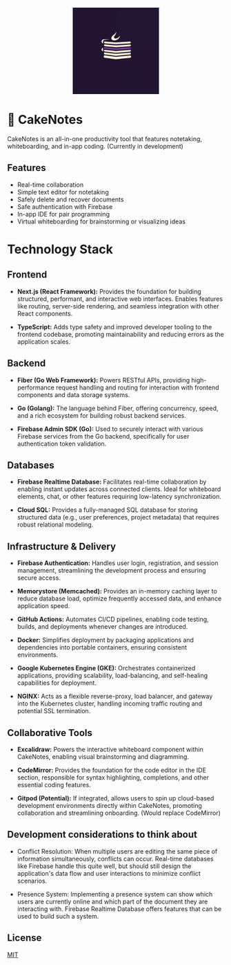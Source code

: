 <p align="center">
  <img src="https://github.com/johnnynu/CakeNotes/blob/main/cakenotes%20logo.png" alt="CakeNotes" width="200px">
</p>

# 🍰 CakeNotes

CakeNotes is an all-in-one productivity tool that features notetaking, whiteboarding, and in-app coding. (Currently in development)

## Features
* Real-time collaboration
* Simple text editor for notetaking
* Safely delete and recover documents
* Safe authentication with Firebase
* In-app IDE for pair programming
* Virtual whiteboarding for brainstorming or visualizing ideas

# Technology Stack

## Frontend

- **Next.js (React Framework):** Provides the foundation for building structured, performant, and interactive web interfaces. Enables features like routing, server-side rendering, and seamless integration with other React components.

- **TypeScript:** Adds type safety and improved developer tooling to the frontend codebase, promoting maintainability and reducing errors as the application scales.

## Backend

- **Fiber (Go Web Framework):** Powers RESTful APIs, providing high-performance request handling and routing for interaction with frontend components and data storage systems.

- **Go (Golang):** The language behind Fiber, offering concurrency, speed, and a rich ecosystem for building robust backend services.

- **Firebase Admin SDK (Go):** Used to securely interact with various Firebase services from the Go backend, specifically for user authentication token validation.

## Databases

- **Firebase Realtime Database:** Facilitates real-time collaboration by enabling instant updates across connected clients. Ideal for whiteboard elements, chat, or other features requiring low-latency synchronization.

- **Cloud SQL:** Provides a fully-managed SQL database for storing structured data (e.g., user preferences, project metadata) that requires robust relational modeling.

## Infrastructure & Delivery

- **Firebase Authentication:** Handles user login, registration, and session management, streamlining the development process and ensuring secure access.

- **Memorystore (Memcached):** Provides an in-memory caching layer to reduce database load, optimize frequently accessed data, and enhance application speed.

- **GitHub Actions:** Automates CI/CD pipelines, enabling code testing, builds, and deployments whenever changes are introduced.

- **Docker:** Simplifies deployment by packaging applications and dependencies into portable containers, ensuring consistent environments.

- **Google Kubernetes Engine (GKE):** Orchestrates containerized applications, providing scalability, load-balancing, and self-healing capabilities for deployment.

- **NGINX:** Acts as a flexible reverse-proxy, load balancer, and gateway into the Kubernetes cluster, handling incoming traffic routing and potential SSL termination.

## Collaborative Tools

- **Excalidraw:** Powers the interactive whiteboard component within CakeNotes, enabling visual brainstorming and diagramming.

- **CodeMirror:** Provides the foundation for the code editor in the IDE section, responsible for syntax highlighting, completions, and other essential coding features.

- **Gitpod (Potential):** If integrated, allows users to spin up cloud-based development environments directly within CakeNotes, promoting collaboration and streamlining onboarding. (Would replace CodeMirror)


## Development considerations to think about
* Conflict Resolution: When multiple users are editing the same piece of information simultaneously, conflicts can occur. Real-time databases like Firebase handle this quite well, but should still design the application's data flow and user interactions to minimize conflict scenarios.

* Presence System: Implementing a presence system can show which users are currently online and which part of the document they are interacting with. Firebase Realtime Database offers features that can be used to build such a system.

## License

[MIT](https://choosealicense.com/licenses/mit/)
